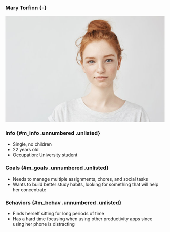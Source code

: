 ### Mary Torfinn {-}

![Mary](Mary.jpg)

### Info {#m_info .unnumbered .unlisted}

- Single, no children
- 22 years old
- Occupation: University student

### Goals {#m_goals .unnumbered .unlisted}

- Needs to manage multiple assignments, chores, and social tasks
- Wants to build better study habits, looking for something that will help her concentrate

### Behaviors {#m_behav .unnumbered .unlisted}

- Finds herself sitting for long periods of time
- Has a hard time focusing when using other productivity apps since using her phone is distracting
